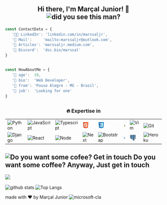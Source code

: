 <h2 align="center">Hi there, I'm Marçal Junior! 👋 <img alt="did you see this man?" src="https://64.media.tumblr.com/de51cadfb499610defe1898a360df88d/tumblr_mn58l6qyTu1qdxgpro7_1280.png" width="150px"/></h2>


```js
const ContactData = {
   '👨‍💻 LinkedIn': 'linkedin.com/in/marssaljr',
   '📧 Mail':     'mailto:marssaljr@outlook.com',
   '📝 Articles': 'marssaljr.medium.com',
   '💬 Discord':  'dsc.bio/marssal'
}
```
##  
```js
const HowAboutMe = {
   '👨‍ age':  19,
   '📜 bio':  'Web Developer',
   '🏡 from': 'Pouso Alegre - MG - Brazil',
   '📝 job':  'Looking for one'
}
```
##  
 
 
<h3 align="center">🔥 Expertise in</h3> 
<table align="center">
  <tr>
    <td><img align="center" alt="Python" width="20px" src="https://cdn.jsdelivr.net/gh/devicons/devicon/icons/python/python-original.svg" /></td>
    <td><img align="center" alt="JavaScript" width="20px" src="https://cdn.jsdelivr.net/gh/devicons/devicon/icons/javascript/javascript-original.svg" /></td>
    <td><img align="center" alt="Typescript" width="20px" src="https://cdn.jsdelivr.net/gh/devicons/devicon/icons/typescript/typescript-original.svg" /></td>    
    <td><img align="center" alt="Html" width="20px" src="https://raw.githubusercontent.com/devicons/devicon/master/icons/html5/html5-original.svg" /></td>
    <td><img align="center" alt="Css" width="20px" src="https://raw.githubusercontent.com/devicons/devicon/master/icons/css3/css3-original.svg" /></td>        
    <td><img align="center" alt="Linux" width="20px" src="https://raw.githubusercontent.com/devicons/devicon/master/icons/linux/linux-original.svg" /></td>
    <td><img align="center" alt="Vim" width="20px" src="https://cdn.jsdelivr.net/gh/devicons/devicon/icons/vim/vim-original.svg" /></td>    
    <td><img align="center" alt="Git" width="20px" src="https://raw.githubusercontent.com/AliasIO/wappalyzer/master/src/drivers/webextension/images/icons/git.svg" /></td>
 </tr>
  <tr>
    <td><img align="center" alt="Django" width="20px" src="https://www.vectorlogo.zone/logos/djangoproject/djangoproject-icon.svg" /></td>
    <td><img align="center" alt="React" width="20px" src="https://cdn.jsdelivr.net/gh/devicons/devicon/icons/react/react-original.svg" /></td>
    <td><img align="center" alt="Node" width="20px" src="https://www.vectorlogo.zone/logos/nodejs/nodejs-icon.svg" /></td>   
    <td><img align="center" alt="Next" width="20px" src="https://cdn.jsdelivr.net/gh/devicons/devicon/icons/nextjs/nextjs-original.svg" /></td>
    <td><img align="center" alt="Bootstrap" width="20px" src="https://cdn.jsdelivr.net/gh/devicons/devicon/icons/bootstrap/bootstrap-original.svg" /></td>
    <td><img align="center" alt="Docker" width="20px" src="https://raw.githubusercontent.com/devicons/devicon/master/icons/docker/docker-original.svg" /></td>
    <td><img align="center" alt="Postgres" width="20px" src="https://raw.githubusercontent.com/devicons/devicon/master/icons/postgresql/postgresql-original.svg" /></td>
    <td><img aling="center" alt="Heroku" width="20px" src="https://www.vectorlogo.zone/logos/heroku/heroku-icon.svg"/></td>
  </tr>
</table>

<h2 align="left"><img alt="Do you want some cofee? Get in touch" width="20px" src="https://raw.githubusercontent.com/abranhe/programming-languages-logos/master/src/java/java.svg"/> 
Do you want some coffee? Anyway, Just get in touch</h2> 
<img src="https://github-readme-stats.vercel.app/api/wakatime?username=marssaljr&layout=compact&theme=prussian">
<p>
  <img src="https://github-readme-stats.vercel.app/api?username=marssaljr&count_private=true&show_icons=true&theme=prussian" alt="github stats" width="400"/>
  <img src="https://github-readme-stats.vercel.app/api/top-langs/?username=marssaljr&layout=compact&exclude_repo=drango-knt&theme=prussian" alt="Top Langs" width="334"/>
</p>


made with ❤️ by Marçal Junior     ![microsoft-cla](https://camo.githubusercontent.com/0852f49f4b382d7fb2bdb130ee34a44d66c662fdbfa34598ade116921f24177d/68747470733a2f2f636c612e6f70656e736f757263652e6d6963726f736f66742e636f6d2f70756c6c2f62616467652f7369676e6564)
